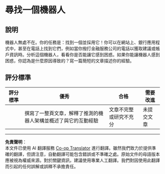 <!--
CO_OP_TRANSLATOR_METADATA:
{
  "original_hash": "1d7583e8046dacbb0c056d5ba0a71b16",
  "translation_date": "2025-08-29T22:33:15+00:00",
  "source_file": "6-NLP/1-Introduction-to-NLP/assignment.md",
  "language_code": "mo"
}
-->
# 尋找一個機器人

## 說明

機器人無處不在。你的任務是：找到一個並採用它！你可以在網站上、銀行應用程式中，甚至在電話上找到它們，例如當你撥打金融服務公司的電話以獲取建議或帳戶資訊時。分析這個機器人，看看你是否能讓它感到困惑。如果你能讓機器人感到困惑，你認為是什麼原因導致的？寫一篇簡短的文章描述你的經驗。

## 評分標準

| 評分標準 | 優秀                                                                                                     | 合格                                     | 需要改進             |
| -------- | --------------------------------------------------------------------------------------------------------- | ---------------------------------------- | --------------------- |
|          | 撰寫了一整頁文章，解釋了推測的機器人架構並概述了與它的互動經驗                                           | 文章不完整或研究不充分                   | 未提交文章           |

---

**免責聲明**：  
本文件已使用 AI 翻譯服務 [Co-op Translator](https://github.com/Azure/co-op-translator) 進行翻譯。雖然我們致力於提供準確的翻譯，但請注意，自動翻譯可能包含錯誤或不準確之處。原始文件的母語版本應被視為權威來源。對於關鍵資訊，建議使用專業人工翻譯。我們對因使用此翻譯而引起的任何誤解或誤釋不承擔責任。